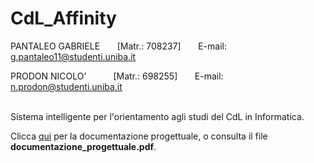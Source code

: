 # CdL_Affinity

PANTALEO GABRIELE &nbsp;&nbsp;&nbsp;&nbsp;&nbsp;&nbsp;[Matr.: 708237] &nbsp;&nbsp;&nbsp;&nbsp;&nbsp; E-mail: g.pantaleo11@studenti.uniba.it  

PRODON NICOLO’ &nbsp;&nbsp;&nbsp;&nbsp;&nbsp;&nbsp;&nbsp;&nbsp;&nbsp;&nbsp;[Matr.: 698255] &nbsp;&nbsp;&nbsp;&nbsp;&nbsp; E-mail: n.prodon@studenti.uniba.it </br></br>
  
  
Sistema intelligente per l'orientamento agli studi del CdL in Informatica.

Clicca [qui](https://github.com/NicoloProdon/CdL_Affinity/blob/main/documentazione%20progettuale.pdf) per la documentazione progettuale, o consulta il file **documentazione_progettuale.pdf**.  
